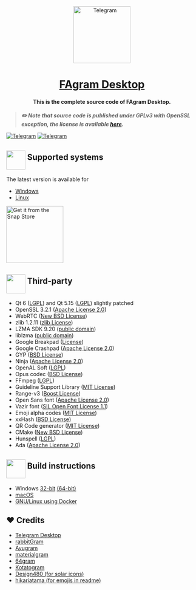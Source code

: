 <div align="center">
<img alt="Telegram" width="150x" src="https://github.com/FajoX1/fagramdesktop/blob/dev/Telegram/Resources/art/icon512@2x.png?raw=true">

<h1><a href='https://t.me/FAgramNews'>FAgram Desktop</a></h1>

#### This is the complete source code of FAgram Desktop.

</div>

> ***✏️ Note that source code is published under GPLv3 with OpenSSL exception, the license is available [here][license].***

<a href="https://t.me/FAgramNews"><img alt="Telegram" src="https://img.shields.io/badge/Telegram_Channel-0a0a0a?style=for-the-badge&logo=telegram"></a>
<a href="https://t.me/FAgram_Group"><img alt="Telegram" src="https://img.shields.io/badge/Telegram_Chat-0a0a0a?style=for-the-badge&logo=telegram"></a>

## <h2><img src="https://github.com/hikariatama/assets/raw/master/680-it-developer-flat.webp" height="50" align="middle"> Supported systems</h2>

The latest version is available for

* [Windows](https://t.me/FAgramWindows)
* [Linux](https://t.me/FAgramLinux)

<a href="https://snapcraft.io/fagram">
  <img width=150, alt="Get it from the Snap Store" src="https://snapcraft.io/static/images/badges/en/snap-store-black.svg" />
</a>

## <h2><img src="https://github.com/hikariatama/assets/raw/master/1312-micro-sd-card-flat.webp" height="50" align="middle"> Third-party</h2>

* Qt 6 ([LGPL](http://doc.qt.io/qt-6/lgpl.html)) and Qt 5.15 ([LGPL](http://doc.qt.io/qt-5/lgpl.html)) slightly patched
* OpenSSL 3.2.1 ([Apache License 2.0](https://www.openssl.org/source/apache-license-2.0.txt))
* WebRTC ([New BSD License](https://github.com/desktop-app/tg_owt/blob/master/LICENSE))
* zlib 1.2.11 ([zlib License](http://www.zlib.net/zlib_license.html))
* LZMA SDK 9.20 ([public domain](http://www.7-zip.org/sdk.html))
* liblzma ([public domain](http://tukaani.org/xz/))
* Google Breakpad ([License](https://chromium.googlesource.com/breakpad/breakpad/+/master/LICENSE))
* Google Crashpad ([Apache License 2.0](https://chromium.googlesource.com/crashpad/crashpad/+/master/LICENSE))
* GYP ([BSD License](https://github.com/bnoordhuis/gyp/blob/master/LICENSE))
* Ninja ([Apache License 2.0](https://github.com/ninja-build/ninja/blob/master/COPYING))
* OpenAL Soft ([LGPL](https://github.com/kcat/openal-soft/blob/master/COPYING))
* Opus codec ([BSD License](http://www.opus-codec.org/license/))
* FFmpeg ([LGPL](https://www.ffmpeg.org/legal.html))
* Guideline Support Library ([MIT License](https://github.com/Microsoft/GSL/blob/master/LICENSE))
* Range-v3 ([Boost License](https://github.com/ericniebler/range-v3/blob/master/LICENSE.txt))
* Open Sans font ([Apache License 2.0](http://www.apache.org/licenses/LICENSE-2.0.html))
* Vazir font ([SIL Open Font License 1.1](https://github.com/rastikerdar/vazir-font/blob/master/OFL.txt))
* Emoji alpha codes ([MIT License](https://github.com/emojione/emojione/blob/master/extras/alpha-codes/LICENSE.md))
* xxHash ([BSD License](https://github.com/Cyan4973/xxHash/blob/dev/LICENSE))
* QR Code generator ([MIT License](https://github.com/nayuki/QR-Code-generator#license))
* CMake ([New BSD License](https://github.com/Kitware/CMake/blob/master/Copyright.txt))
* Hunspell ([LGPL](https://github.com/hunspell/hunspell/blob/master/COPYING.LESSER))
* Ada ([Apache License 2.0](https://github.com/ada-url/ada/blob/main/LICENSE-APACHE))

## <h2><img src="https://github.com/hikariatama/assets/raw/master/1326-command-window-line-flat.webp" height="50" align="middle"> Build instructions</h2>

* Windows [32-bit](docs/building-win.md) [(64-bit)](docs/building-win-x64.md)
* [macOS](docs/building-mac.md)
* [GNU/Linux using Docker][linux_build]

## ❤️ Credits

* [Telegram Desktop](https://github.com/telegramdesktop/tdesktop)
* [rabbitGram](https://github.com/rabbitGramDesktop)
* [Ayugram](https://github.com/ayugram/AyugramDesktop)
* [materialgram](https://github.com/kukuruzka165/materialgram)
* [64gram](https://github.com/TDesktop-x64/tdesktop)
* [Kotatogram](https://github.com/kotatogram/kotatogram-desktop)
* [Design480 (for solar icons)](https://www.figma.com/@480design)
* [hikariatama (for emojis in readme)](https://github.com/hikariatama)

[//]: # (LINKS)
[fagram]: https://t.me/FAgramNews
[fagram_desktop]: https://t.me/FAgramNews
[telegram_desktop]: https://github.com/fajox1/fagramdesktop
[telegram_api]: https://core.telegram.org
[telegram_proto]: https://core.telegram.org/mtproto
[license]: LICENSE
[win]: https://t.me/FAgramWindows
[linux]: https://t.me/FAgramLinux
[win32_build]: docs/building-win.md
[win64_build]: docs/building-win64.md
[mac_build]: docs/building-mac.md
[linux_build]: docs/building-linux.md
[preview_image]: https://raw.githubusercontent.com/telegramdesktop/tdesktop/dev/docs/assets/preview.png "Preview of FAgram Deskop"
